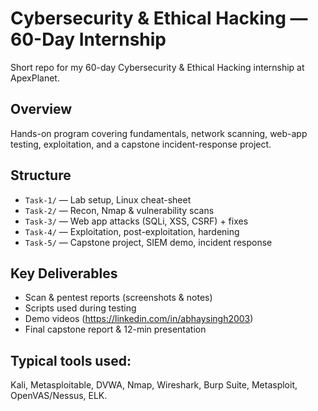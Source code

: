# Cybersecurity & Ethical Hacking — 60-Day Internship

Short repo for my 60-day Cybersecurity & Ethical Hacking internship at ApexPlanet.

## Overview
Hands-on program covering fundamentals, network scanning, web-app testing, exploitation, and a capstone incident-response project.

## Structure
- `Task-1/` — Lab setup, Linux cheat-sheet  
- `Task-2/` — Recon, Nmap & vulnerability scans  
- `Task-3/` — Web app attacks (SQLi, XSS, CSRF) + fixes  
- `Task-4/` — Exploitation, post-exploitation, hardening  
- `Task-5/` — Capstone project, SIEM demo, incident response  

## Key Deliverables
- Scan & pentest reports (screenshots & notes)  
- Scripts used during testing  
- Demo videos (https://linkedin.com/in/abhaysingh2003)  
- Final capstone report & 12-min presentation

## Typical tools used:
Kali, Metasploitable, DVWA, Nmap, Wireshark, Burp Suite, Metasploit, OpenVAS/Nessus, ELK.

